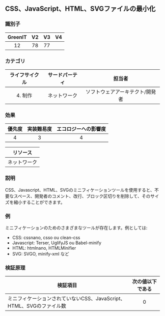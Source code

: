 ## CSS、JavaScript、HTML、SVGファイルの最小化

### 識別子

| GreenIT |  V2  |  V3  |  V4  |
|:-------:|:----:|:----:|:----:|
|  12    | 78  | 77  |      |

### カテゴリ

| ライフサイクル |  サードパーティ  |  担当者  |
|:---------:|:----:|:----:|
| 4. 制作 | ネットワーク | ソフトウェアアーキテクト/開発者 |

### 効果

| 優先度 |      実装難易度       |  エコロジーへの影響度    |
|:-------------------:|:-------------------------:|:---------------------:|
| 4 | 3 | 4 |

|リソース                                      |
|:----------------------------------------------------------:|
| ネットワーク   |

### 説明

CSS、Javascript、HTML、SVGのミニフィケーションツールを使用すると、不要なスペース、開発者のコメント、改行、ブロック区切りを削除して、そのサイズを縮小することができます。

### 例

ミニフィケーションのためのさまざまなツールが存在します。例としては:

- CSS: cssnano, csso ou clean-css 
- Javascript: Terser, UglifyJS ou Babel-minify 
- HTML: htmlnano, HTMLMinifier
- SVG: SVGO, minify-xml など


### 検証原理

| 検証項目     | 次の値以下である   |  
|-------------------|:-------------------------:|
| ミニフィケーションされていないCSS、JavaScript、HTML、SVGのファイル数  | 0  |
